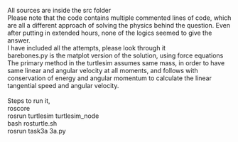 All sources are inside the src folder<br>
Please note that the code contains multiple commented lines of code, which are all a different approach of solving the physics behind the question. Even after putting in extended hours, none of the logics seemed to give the answer. <br>
I have included all the attempts, please look through it<br>
barebones.py is the matplot version of the solution, using force equations<br>
The primary method in the turtlesim assumes same mass, in order to have same linear and angular velocity at all moments, and follows with conservation of energy and angular momentum to calculate the linear tangential speed and angular velocity.<br>
<br>
Steps to run it,<br>
roscore<br>
rosrun turtlesim turtlesim_node<br>
bash rosturtle.sh<br>
rosrun task3a 3a.py
